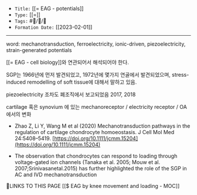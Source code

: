
-   `Title:` [[= EAG - potentials]]
-   `Type:` [[=]]
-   `Tags:` #🧠️/📝️/🌱️ 
-   `Formation Date:` [[2023-02-01]]
---

word: mechanotransduction, ferroelectricity, ionic-driven, piezoelectricity, strain-generated potentials

[[= EAG - cell biology]]와 연관되어서 해석되어야 한다.

SGP는 1966년에 먼저 발견되었고, 1972년에 몇가지 연골에서 발견되었으며, stress-induced remodelling of soft tissue에 대해서 말하고 있음.

piezoelectricity 조차도 폐조직에서 보고되었음 2017, 2018

cartilage 혹은 synovium 에 있는 mechanoreceptor / electricity receptor / OA에서의 변화


- Zhao Z, Li Y, Wang M et al (2020) Mechanotransduction pathways in the regulation of cartilage chondrocyte homoeostasis. J Cell Mol Med 24:5408–5419. [https://doi.org/10.1111/jcmm.15204](https://doi.org/10.1111/jcmm.15204)

- The observation that chondrocytes can respond to loading through voltage-gated ion channels (Tanaka et al. 2005; Mouw et al. 2007;Srinivasanetal.2015) has further highlighted the role of the SGP in AC and IVD mechanotransduction







🔗LINKS TO THIS PAGE
[[$ EAG by knee movement and loading - MOC]]